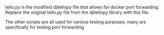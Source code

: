 tello.py is the modified djitellopy file that allows for docker port forwarding. Replace the original tello.py file from the djitellopy library with this file.

The other scripts are all used for various testing purposes; many are specifically for testing port forwarding 
